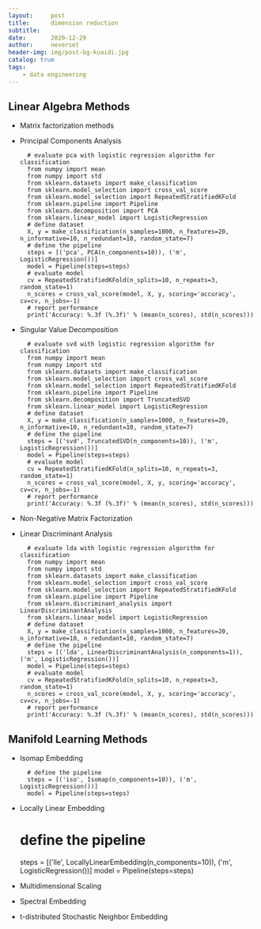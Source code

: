 ```yaml
---
layout:     post
title:      dimension reduction
subtitle:   
date:       2020-12-29
author:     neverset
header-img: img/post-bg-kuaidi.jpg
catalog: true
tags:
    - data engineering
---
```



## Linear Algebra Methods
* Matrix factorization methods
* Principal Components Analysis

        # evaluate pca with logistic regression algorithm for classification
        from numpy import mean
        from numpy import std
        from sklearn.datasets import make_classification
        from sklearn.model_selection import cross_val_score
        from sklearn.model_selection import RepeatedStratifiedKFold
        from sklearn.pipeline import Pipeline
        from sklearn.decomposition import PCA
        from sklearn.linear_model import LogisticRegression
        # define dataset
        X, y = make_classification(n_samples=1000, n_features=20, n_informative=10, n_redundant=10, random_state=7)
        # define the pipeline
        steps = [('pca', PCA(n_components=10)), ('m', LogisticRegression())]
        model = Pipeline(steps=steps)
        # evaluate model
        cv = RepeatedStratifiedKFold(n_splits=10, n_repeats=3, random_state=1)
        n_scores = cross_val_score(model, X, y, scoring='accuracy', cv=cv, n_jobs=-1)
        # report performance
        print('Accuracy: %.3f (%.3f)' % (mean(n_scores), std(n_scores)))

* Singular Value Decomposition

        # evaluate svd with logistic regression algorithm for classification
        from numpy import mean
        from numpy import std
        from sklearn.datasets import make_classification
        from sklearn.model_selection import cross_val_score
        from sklearn.model_selection import RepeatedStratifiedKFold
        from sklearn.pipeline import Pipeline
        from sklearn.decomposition import TruncatedSVD
        from sklearn.linear_model import LogisticRegression
        # define dataset
        X, y = make_classification(n_samples=1000, n_features=20, n_informative=10, n_redundant=10, random_state=7)
        # define the pipeline
        steps = [('svd', TruncatedSVD(n_components=10)), ('m', LogisticRegression())]
        model = Pipeline(steps=steps)
        # evaluate model
        cv = RepeatedStratifiedKFold(n_splits=10, n_repeats=3, random_state=1)
        n_scores = cross_val_score(model, X, y, scoring='accuracy', cv=cv, n_jobs=-1)
        # report performance
        print('Accuracy: %.3f (%.3f)' % (mean(n_scores), std(n_scores)))

* Non-Negative Matrix Factorization
* Linear Discriminant Analysis

        # evaluate lda with logistic regression algorithm for classification
        from numpy import mean
        from numpy import std
        from sklearn.datasets import make_classification
        from sklearn.model_selection import cross_val_score
        from sklearn.model_selection import RepeatedStratifiedKFold
        from sklearn.pipeline import Pipeline
        from sklearn.discriminant_analysis import LinearDiscriminantAnalysis
        from sklearn.linear_model import LogisticRegression
        # define dataset
        X, y = make_classification(n_samples=1000, n_features=20, n_informative=10, n_redundant=10, random_state=7)
        # define the pipeline
        steps = [('lda', LinearDiscriminantAnalysis(n_components=1)), ('m', LogisticRegression())]
        model = Pipeline(steps=steps)
        # evaluate model
        cv = RepeatedStratifiedKFold(n_splits=10, n_repeats=3, random_state=1)
        n_scores = cross_val_score(model, X, y, scoring='accuracy', cv=cv, n_jobs=-1)
        # report performance
        print('Accuracy: %.3f (%.3f)' % (mean(n_scores), std(n_scores)))

## Manifold Learning Methods
* Isomap Embedding

        # define the pipeline
        steps = [('iso', Isomap(n_components=10)), ('m', LogisticRegression())]
        model = Pipeline(steps=steps)

* Locally Linear Embedding

    # define the pipeline
    steps = [('lle', LocallyLinearEmbedding(n_components=10)), ('m', LogisticRegression())]
    model = Pipeline(steps=steps)

* Multidimensional Scaling
* Spectral Embedding
* t-distributed Stochastic Neighbor Embedding
